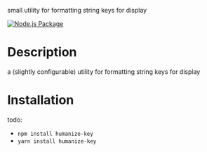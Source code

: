 small utility for formatting string keys for display

[![Node.js Package](https://github.com/lubelski/humanize-key/actions/workflows/npm-publish.yml/badge.svg)](https://github.com/lubelski/humanize-key/actions/workflows/npm-publish.yml)

# Description

a (slightly configurable) utility for formatting string keys for display

# Installation

todo:

-  `npm install humanize-key`
-  `yarn install humanize-key`
